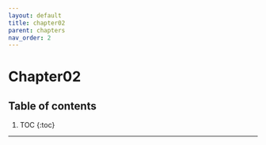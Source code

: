 ```yaml
---
layout: default
title: chapter02
parent: chapters
nav_order: 2
---
```


# Chapter02
## Table of contents
1. TOC
{:toc}

---
